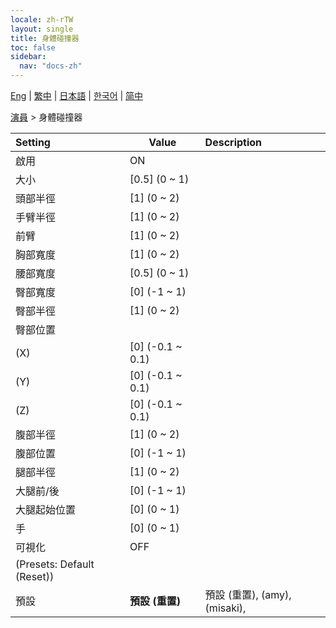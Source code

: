 ```yaml
---
locale: zh-rTW
layout: single
title: 身體碰撞器
toc: false
sidebar:
  nav: "docs-zh"
---
```

[Eng](/dancexr/menu/2025.4/actor/body_colliders) | [繁中](/tw/dancexr/menu/2025.4/actor/body_colliders) | [日本語](/jp/dancexr/menu/2025.4/actor/body_colliders) | [한국어](/kr/dancexr/menu/2025.4/actor/body_colliders) | [简中](/zh/dancexr/menu/2025.4/actor/body_colliders)

[演員](../menu#演員) > 身體碰撞器



| Setting | Value | Description |
| :--- | --- | :--- |
| 啟用 | ON | 
| 大小 | [0.5] (0 ~ 1) | 
| 頭部半徑 | [1] (0 ~ 2) | 
| 手臂半徑 | [1] (0 ~ 2) | 
| 前臂 | [1] (0 ~ 2) | 
| 胸部寬度 | [1] (0 ~ 2) | 
| 腰部寬度 | [0.5] (0 ~ 1) | 
| 臀部寬度 | [0] (-1 ~ 1) | 
| 臀部半徑 | [1] (0 ~ 2) | 
| 臀部位置 || 
| (X) | [0] (-0.1 ~ 0.1) | 
| (Y) | [0] (-0.1 ~ 0.1) | 
| (Z) | [0] (-0.1 ~ 0.1) | 
| 腹部半徑 | [1] (0 ~ 2) | 
| 腹部位置 | [0] (-1 ~ 1) | 
| 腿部半徑 | [1] (0 ~ 2) | 
| 大腿前/後 | [0] (-1 ~ 1) | 
| 大腿起始位置 | [0] (0 ~ 1) | 
| 手 | [0] (0 ~ 1) | 
| 可視化 | OFF | 
| (Presets: Default (Reset)) || 
| 預設 | **預設 (重置)** | 預設 (重置), (amy), (misaki),  |
